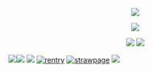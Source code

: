 
<p align="center">
  <img src="https://i.postimg.cc/cJv2zwKh/image.png">

</p>
<p align="center">
<img src="https://i.postimg.cc/kgP5PjB2/towapat.gif"> 
      
<p align="center">
<img src="https://i.postimg.cc/qBGycsfK/divider1.png">
<img src="https://i.postimg.cc/7YTyc1S6/hs68pm.png">

<img src="https://i.postimg.cc/BbJmbmxZ/white.png"><img src="https://i.postimg.cc/BbJmbmxZ/white.png"> <img src="https://i.postimg.cc/K8Kw6vxZ/blankwhite.png"> [![rentry](https://i.postimg.cc/W1Kd9xyC/Untitled-Artwork-1.png)]()   [![strawpage](https://i.postimg.cc/KYMRCJSz/Untitled-Artwork-2.png)](https://elegiacal.straw.page)   [![](https://i.postimg.cc/sXCvz7sJ/Untitled-Artwork-3.png)]()
